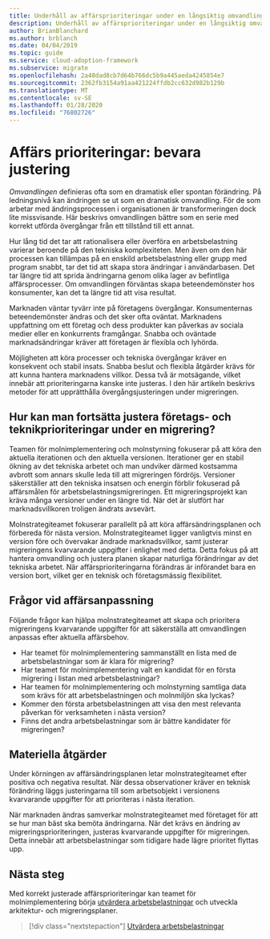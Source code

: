 ```yaml
---
title: Underhåll av affärsprioriteringar under en långsiktig omvandlingsprocess
description: Underhåll av affärsprioriteringar under en långsiktig omvandlingsprocess.
author: BrianBlanchard
ms.author: brblanch
ms.date: 04/04/2019
ms.topic: guide
ms.service: cloud-adoption-framework
ms.subservice: migrate
ms.openlocfilehash: 2a48dad8cb7d64b766dc5b9a445aeda4245854e7
ms.sourcegitcommit: 2362fb3154a91aa421224ffdb2cc632d982b129b
ms.translationtype: MT
ms.contentlocale: sv-SE
ms.lasthandoff: 01/28/2020
ms.locfileid: "76802726"
---
```

# <a name="business-priorities-maintaining-alignment"></a>Affärs prioriteringar: bevara justering

*Omvandlingen* definieras ofta som en dramatisk eller spontan förändring. På ledningsnivå kan ändringen se ut som en dramatisk omvandling. För de som arbetar med ändringsprocessen i organisationen är transformeringen dock lite missvisande. Här beskrivs omvandlingen bättre som en serie med korrekt utförda övergångar från ett tillstånd till ett annat.

Hur lång tid det tar att rationalisera eller överföra en arbetsbelastning varierar beroende på den tekniska komplexiteten. Men även om den här processen kan tillämpas på en enskild arbetsbelastning eller grupp med program snabbt, tar det tid att skapa stora ändringar i användarbasen. Det tar längre tid att sprida ändringarna genom olika lager av befintliga affärsprocesser. Om omvandlingen förväntas skapa beteendemönster hos konsumenter, kan det ta längre tid att visa resultat.

Marknaden väntar tyvärr inte på företagens övergångar. Konsumenternas beteendemönster ändras och det sker ofta oväntat. Marknadens uppfattning om ett företag och dess produkter kan påverkas av sociala medier eller en konkurrents framgångar. Snabba och oväntade marknadsändringar kräver att företagen är flexibla och lyhörda.

Möjligheten att köra processer och tekniska övergångar kräver en konsekvent och stabil insats. Snabba beslut och flexibla åtgärder krävs för att kunna hantera marknadens villkor. Dessa två är motsägande, vilket innebär att prioriteringarna kanske inte justeras. I den här artikeln beskrivs metoder för att upprätthålla övergångsjusteringen under migreringen.

<!-- markdownlint-disable MD026 -->

## <a name="how-can-business-and-technical-priorities-stay-aligned-during-a-migration"></a>Hur kan man fortsätta justera företags- och teknikprioriteringar under en migrering?

Teamen för molnimplementering och molnstyrning fokuserar på att köra den aktuella iterationen och den aktuella versionen. Iterationer ger en stabil ökning av det tekniska arbetet och man undviker därmed kostsamma avbrott som annars skulle leda till att migreringen fördröjs. Versioner säkerställer att den tekniska insatsen och energin förblir fokuserad på affärsmålen för arbetsbelastningsmigreringen. Ett migreringsprojekt kan kräva många versioner under en längre tid. När det är slutfört har marknadsvillkoren troligen ändrats avsevärt.

Molnstrategiteamet fokuserar parallellt på att köra affärsändringsplanen och förbereda för nästa version. Molnstrategiteamet ligger vanligtvis minst en version före och övervakar ändrade marknadsvillkor, samt justerar migreringens kvarvarande uppgifter i enlighet med detta. Detta fokus på att hantera omvandling och justera planen skapar naturliga förändringar av det tekniska arbetet. När affärsprioriteringarna förändras är införandet bara en version bort, vilket ger en teknisk och företagsmässig flexibilitet.

## <a name="business-alignment-questions"></a>Frågor vid affärsanpassning

Följande frågor kan hjälpa molnstrategiteamet att skapa och prioritera migreringens kvarvarande uppgifter för att säkerställa att omvandlingen anpassas efter aktuella affärsbehov.

- Har teamet för molnimplementering sammanställt en lista med de arbetsbelastningar som är klara för migrering?
- Har teamet för molnimplementering valt en kandidat för en första migrering i listan med arbetsbelastningar?
- Har teamen för molnimplementering och molnstyrning samtliga data som krävs för att arbetsbelastningen och molnmiljön ska lyckas?
- Kommer den första arbetsbelastningen att visa den mest relevanta påverkan för verksamheten i nästa version?
- Finns det andra arbetsbelastningar som är bättre kandidater för migreringen?

## <a name="tangible-actions"></a>Materiella åtgärder

Under körningen av affärsändringsplanen letar molnstrategiteamet efter positiva och negativa resultat. När dessa observationer kräver en teknisk förändring läggs justeringarna till som arbetsobjekt i versionens kvarvarande uppgifter för att prioriteras i nästa iteration.

När marknaden ändras samverkar molnstrategiteamet med företaget för att se hur man bäst ska bemöta ändringarna. När det krävs en ändring av migreringsprioriteringen, justeras kvarvarande uppgifter för migreringen. Detta innebär att arbetsbelastningar som tidigare hade lägre prioritet flyttas upp.

## <a name="next-steps"></a>Nästa steg

Med korrekt justerade affärsprioriteringar kan teamet för molnimplementering börja [utvärdera arbetsbelastningar](./evaluate.md) och utveckla arkitektur- och migreringsplaner.

> [!div class="nextstepaction"]
> [Utvärdera arbetsbelastningar](./evaluate.md)
